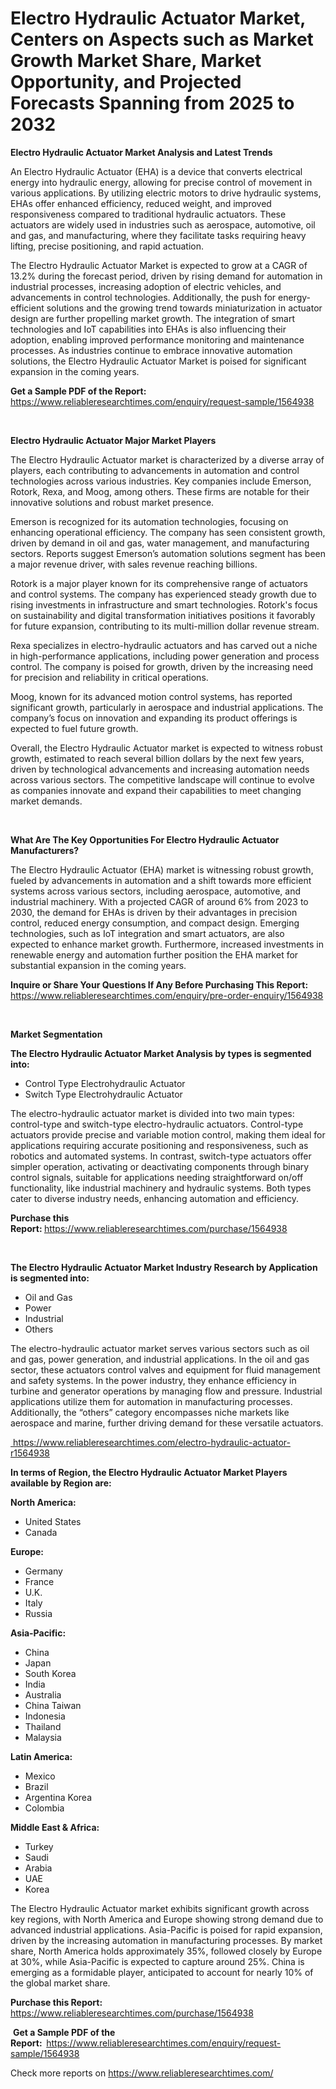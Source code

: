 <p><h1>Electro Hydraulic Actuator Market, Centers on Aspects such as Market Growth Market Share, Market Opportunity, and Projected Forecasts Spanning from 2025 to 2032</h1></p><p><strong>Electro Hydraulic Actuator Market Analysis and Latest Trends</strong></p>
<p><p>An Electro Hydraulic Actuator (EHA) is a device that converts electrical energy into hydraulic energy, allowing for precise control of movement in various applications. By utilizing electric motors to drive hydraulic systems, EHAs offer enhanced efficiency, reduced weight, and improved responsiveness compared to traditional hydraulic actuators. These actuators are widely used in industries such as aerospace, automotive, oil and gas, and manufacturing, where they facilitate tasks requiring heavy lifting, precise positioning, and rapid actuation.</p><p>The Electro Hydraulic Actuator Market is expected to grow at a CAGR of 13.2% during the forecast period, driven by rising demand for automation in industrial processes, increasing adoption of electric vehicles, and advancements in control technologies. Additionally, the push for energy-efficient solutions and the growing trend towards miniaturization in actuator design are further propelling market growth. The integration of smart technologies and IoT capabilities into EHAs is also influencing their adoption, enabling improved performance monitoring and maintenance processes. As industries continue to embrace innovative automation solutions, the Electro Hydraulic Actuator Market is poised for significant expansion in the coming years.</p></p>
<p><strong>Get a Sample PDF of the Report:&nbsp;</strong> <a href="https://www.reliableresearchtimes.com/enquiry/request-sample/1564938?utm_campaign=2135&utm_medium=2&utm_source=Github&utm_content=ia&utm_term=11022025&utm_id=electro-hydraulic-actuator">https://www.reliableresearchtimes.com/enquiry/request-sample/1564938</a></p>
<p>&nbsp;</p>
<p><strong>Electro Hydraulic Actuator Major Market Players</strong></p>
<p><p>The Electro Hydraulic Actuator market is characterized by a diverse array of players, each contributing to advancements in automation and control technologies across various industries. Key companies include Emerson, Rotork, Rexa, and Moog, among others. These firms are notable for their innovative solutions and robust market presence.</p><p>Emerson is recognized for its automation technologies, focusing on enhancing operational efficiency. The company has seen consistent growth, driven by demand in oil and gas, water management, and manufacturing sectors. Reports suggest Emerson’s automation solutions segment has been a major revenue driver, with sales revenue reaching billions.</p><p>Rotork is a major player known for its comprehensive range of actuators and control systems. The company has experienced steady growth due to rising investments in infrastructure and smart technologies. Rotork's focus on sustainability and digital transformation initiatives positions it favorably for future expansion, contributing to its multi-million dollar revenue stream.</p><p>Rexa specializes in electro-hydraulic actuators and has carved out a niche in high-performance applications, including power generation and process control. The company is poised for growth, driven by the increasing need for precision and reliability in critical operations.</p><p>Moog, known for its advanced motion control systems, has reported significant growth, particularly in aerospace and industrial applications. The company’s focus on innovation and expanding its product offerings is expected to fuel future growth.</p><p>Overall, the Electro Hydraulic Actuator market is expected to witness robust growth, estimated to reach several billion dollars by the next few years, driven by technological advancements and increasing automation needs across various sectors. The competitive landscape will continue to evolve as companies innovate and expand their capabilities to meet changing market demands.</p></p>
<p>&nbsp;</p>
<p><strong>What Are The Key Opportunities For Electro Hydraulic Actuator Manufacturers?</strong></p>
<p><p>The Electro Hydraulic Actuator (EHA) market is witnessing robust growth, fueled by advancements in automation and a shift towards more efficient systems across various sectors, including aerospace, automotive, and industrial machinery. With a projected CAGR of around 6% from 2023 to 2030, the demand for EHAs is driven by their advantages in precision control, reduced energy consumption, and compact design. Emerging technologies, such as IoT integration and smart actuators, are also expected to enhance market growth. Furthermore, increased investments in renewable energy and automation further position the EHA market for substantial expansion in the coming years.</p></p>
<p><strong>Inquire or Share Your Questions If Any Before Purchasing This Report:</strong> <a href="https://www.reliableresearchtimes.com/enquiry/pre-order-enquiry/1564938?utm_campaign=2135&utm_medium=2&utm_source=Github&utm_content=ia&utm_term=11022025&utm_id=electro-hydraulic-actuator">https://www.reliableresearchtimes.com/enquiry/pre-order-enquiry/1564938</a></p>
<p>&nbsp;</p>
<p><strong>Market Segmentation</strong></p>
<p><strong>The Electro Hydraulic Actuator Market Analysis by types is segmented into:</strong></p>
<p><ul><li>Control Type Electrohydraulic Actuator</li><li>Switch Type Electrohydraulic Actuator</li></ul></p>
<p><p>The electro-hydraulic actuator market is divided into two main types: control-type and switch-type electro-hydraulic actuators. Control-type actuators provide precise and variable motion control, making them ideal for applications requiring accurate positioning and responsiveness, such as robotics and automated systems. In contrast, switch-type actuators offer simpler operation, activating or deactivating components through binary control signals, suitable for applications needing straightforward on/off functionality, like industrial machinery and hydraulic systems. Both types cater to diverse industry needs, enhancing automation and efficiency.</p></p>
<p><strong>Purchase this Report:&nbsp;</strong><a href="https://www.reliableresearchtimes.com/purchase/1564938?utm_campaign=2135&utm_medium=2&utm_source=Github&utm_content=ia&utm_term=11022025&utm_id=electro-hydraulic-actuator">https://www.reliableresearchtimes.com/purchase/1564938</a></p>
<p>&nbsp;</p>
<p><strong>The Electro Hydraulic Actuator Market Industry Research by Application is segmented into:</strong></p>
<p><ul><li>Oil and Gas</li><li>Power</li><li>Industrial</li><li>Others</li></ul></p>
<p><p>The electro-hydraulic actuator market serves various sectors such as oil and gas, power generation, and industrial applications. In the oil and gas sector, these actuators control valves and equipment for fluid management and safety systems. In the power industry, they enhance efficiency in turbine and generator operations by managing flow and pressure. Industrial applications utilize them for automation in manufacturing processes. Additionally, the “others” category encompasses niche markets like aerospace and marine, further driving demand for these versatile actuators.</p></p>
<p><a href="https://www.reliableresearchtimes.com/electro-hydraulic-actuator-r1564938?utm_campaign=2135&utm_medium=2&utm_source=Github&utm_content=ia&utm_term=11022025&utm_id=electro-hydraulic-actuator">&nbsp;https://www.reliableresearchtimes.com/electro-hydraulic-actuator-r1564938</a></p>
<p><strong>In terms of Region, the Electro Hydraulic Actuator Market Players available by Region are:</strong></p>
<p>
    <p> <strong> North America: </strong>
        <ul>
            <li>United States</li>
            <li>Canada</li>
        </ul>
        </p> 
    <p> <strong> Europe: </strong>
        <ul>
            <li>Germany</li>
            <li>France</li>
            <li>U.K.</li>
            <li>Italy</li>
            <li>Russia</li>
        </ul>
        </p> 
    <p> <strong> Asia-Pacific: </strong>
        <ul>
            <li>China</li>
            <li>Japan</li>
            <li>South Korea</li>
            <li>India</li>
            <li>Australia</li>
            <li>China Taiwan</li>
            <li>Indonesia</li>
            <li>Thailand</li>
            <li>Malaysia</li>
        </ul>
        </p> 
    <p> <strong> Latin America: </strong>
        <ul>
            <li>Mexico</li>
            <li>Brazil</li>
            <li>Argentina Korea</li>
            <li>Colombia</li>
        </ul>
        </p> 
    <p> <strong> Middle East & Africa: </strong>
        <ul>
            <li>Turkey</li>
            <li>Saudi</li>
            <li>Arabia</li>
            <li>UAE</li>
            <li>Korea</li>
        </ul>
    </p>
    </p>
<p><p>The Electro Hydraulic Actuator market exhibits significant growth across key regions, with North America and Europe showing strong demand due to advanced industrial applications. Asia-Pacific is poised for rapid expansion, driven by the increasing automation in manufacturing processes. By market share, North America holds approximately 35%, followed closely by Europe at 30%, while Asia-Pacific is expected to capture around 25%. China is emerging as a formidable player, anticipated to account for nearly 10% of the global market share.</p></p>
<p><strong>Purchase this Report: </strong><a href="https://www.reliableresearchtimes.com/purchase/1564938?utm_campaign=2135&utm_medium=2&utm_source=Github&utm_content=ia&utm_term=11022025&utm_id=electro-hydraulic-actuator">https://www.reliableresearchtimes.com/purchase/1564938</a></p>
<p>&nbsp;<strong>Get a Sample PDF of the Report:&nbsp;&nbsp;</strong><a href="https://www.reliableresearchtimes.com/enquiry/request-sample/1564938?utm_campaign=2135&utm_medium=2&utm_source=Github&utm_content=ia&utm_term=11022025&utm_id=electro-hydraulic-actuator">https://www.reliableresearchtimes.com/enquiry/request-sample/1564938</a></p>
<p><strong></strong></p>
<p>Check more reports on <a href="https://www.reliableresearchtimes.com/?utm_campaign=2135&utm_medium=2&utm_source=Github&utm_content=ia&utm_term=11022025&utm_id=electro-hydraulic-actuator">https://www.reliableresearchtimes.com/</a></p>